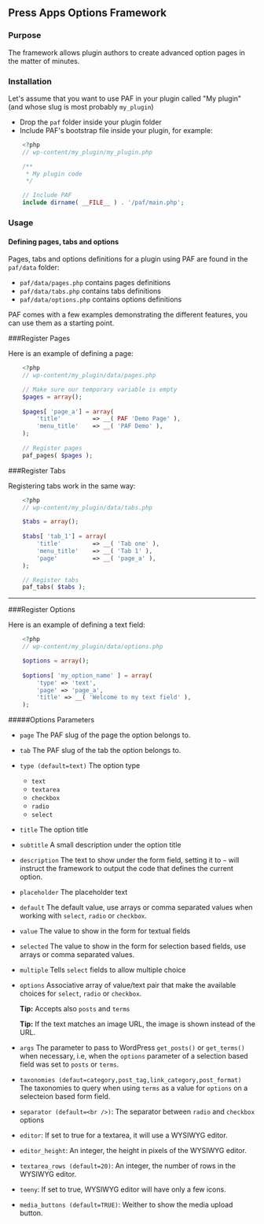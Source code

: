 ## Press Apps Options Framework

### Purpose

The framework allows plugin authors to create advanced option pages in the matter of minutes.

### Installation

Let's assume that you want to use PAF in your plugin called "My plugin" (and whose slug is most probably `my_plugin`)

* Drop the `paf` folder inside your plugin folder
* Include PAF's bootstrap file inside your plugin, for example:

```PHP
    <?php
    // wp-content/my_plugin/my_plugin.php

    /**
     * My plugin code
     */

    // Include PAF
    include dirname( __FILE__ ) . '/paf/main.php';
```

### Usage

#### Defining pages, tabs and options

Pages, tabs and options definitions for a plugin using PAF are found in the `paf/data` folder:

* `paf/data/pages.php` contains pages definitions
* `paf/data/tabs.php` contains tabs definitions
* `paf/data/options.php` contains options definitions

PAF comes with a few examples demonstrating the different features, you can use them as a starting point.

###Register Pages

Here is an example of defining a page:

```PHP
    <?php
    // wp-content/my_plugin/data/pages.php

    // Make sure our temporary variable is empty
    $pages = array();
    
    $pages[ 'page_a'] = array(
        'title'         => __( PAF 'Demo Page' ),   
        'menu_title'    => __( 'PAF Demo' ),     
    );
    
    // Register pages
    paf_pages( $pages );
```

###Register Tabs

Registering tabs work in the same way:

```PHP
    <?php
    // wp-content/my_plugin/data/tabs.php

    $tabs = array();
    
    $tabs[ 'tab_1'] = array(
        'title'         => __( 'Tab one' ),
        'menu_title'    => __( 'Tab 1' ),
        'page'          => __( 'page_a' ),
    );

    // Register tabs
    paf_tabs( $tabs );
```

----

###Register Options

Here is an example of defining a text field:

```PHP
    <?php
    // wp-content/my_plugin/data/options.php

    $options = array();
    
    $options[ 'my_option_name' ] = array(
        'type' => 'text',
        'page' => 'page_a',
        'title' => __( 'Welcome to my text field' ),
    );
```

#####Options Parameters

* `page` The PAF slug of the page the option belongs to.

* `tab` The PAF slug of the tab the option belongs to.

* `type (default=text)` The option type

  * `text`
  * `textarea`
  * `checkbox`
  * `radio`
  * `select`


* `title` The option title

* `subtitle` A small description under the option title

* `description` The text to show under the form field, setting it to `~` will instruct the framework to output the code that defines the current option. 

* `placeholder` The placeholder text

* `default` The default value, use arrays or comma separated values when working with `select`, `radio` or `checkbox`.

* `value` The value to show in the form for textual fields

* `selected` The value to show in the form for selection based fields, use arrays or comma separated values.

* `multiple` Tells `select` fields to allow multiple choice

* `options` Associative array of value/text pair that make the available choices for `select`, `radio` or `checkbox`. 

  **Tip:** Accepts also `posts` and `terms`
  
  **Tip:** If the text matches an image URL, the image is shown instead of the URL.
  
* `args` The parameter to pass to WordPress `get_posts()` or `get_terms()` when necessary, i.e, when the `options` parameter of a selection based field was set to `posts` or `terms`.

* `taxonomies (defaut=category,post_tag,link_category,post_format)` The taxonomies to query when using `terms` as a value for `options` on a selecteion based form field.

  
* `separator (default=<br />)`: The separator between `radio` and `checkbox` options

* `editor`: If set to true for a textarea, it will use a WYSIWYG editor.

* `editor_height`: An integer, the height in pixels of the WYSIWYG editor.

* `textarea_rows (default=20)`: An integer, the number of rows in the WYSIWYG editor.

* `teeny`: If set to true, WYSIWYG editor will have only a few icons.

* `media_buttons (default=TRUE)`: Weither to show the media upload button.
